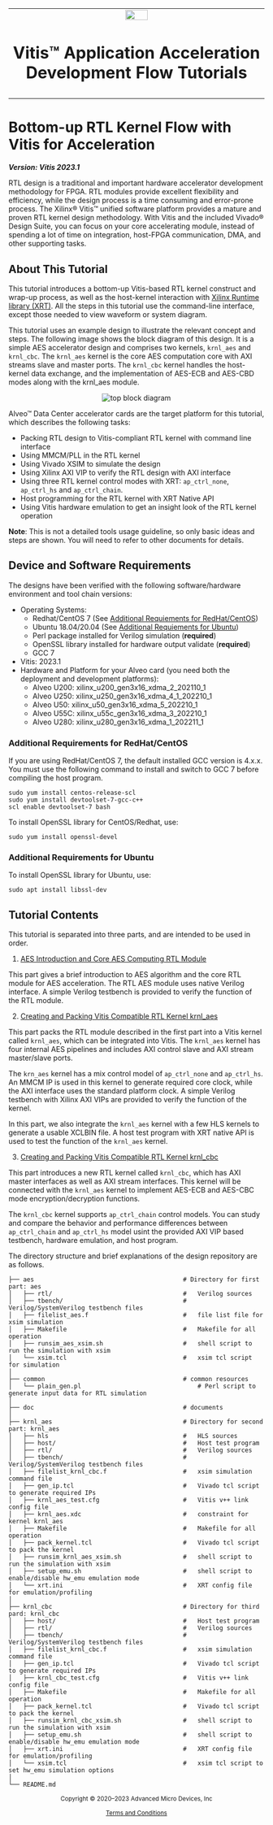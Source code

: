 <table class="sphinxhide" width="100%">
 <tr>
   <td align="center"><img src="https://raw.githubusercontent.com/Xilinx/Image-Collateral/main/xilinx-logo.png" width="30%"/><h1>Vitis™ Application Acceleration Development Flow Tutorials</h1>
   </td>
 </tr>
 <tr>
 <td>
 </td>
 </tr>
</table>

# Bottom-up RTL Kernel Flow with Vitis for Acceleration

***Version: Vitis 2023.1***

RTL design is a traditional and important hardware accelerator development methodology for FPGA. RTL modules provide excellent flexibility and efficiency, while the design process is a time consuming and error-prone process. The Xilinx&reg; Vitis&trade; unified software platform provides a mature and proven RTL kernel design methodology. With Vitis and the included Vivado&reg; Design Suite, you can focus on your core accelerating module, instead of spending a lot of time on integration, host-FPGA communication, DMA, and other supporting tasks.

## About This Tutorial
 
This tutorial introduces a bottom-up Vitis-based RTL kernel construct and wrap-up process, as well as the host-kernel interaction with [Xilinx Runtime library (XRT)](https://xilinx.github.io/XRT/). All the steps in this tutorial use the command-line interface, except those needed to view waveform or system diagram.

This tutorial uses an example design to illustrate the relevant concept and steps. The following image shows the block diagram of this design. It is a simple AES accelerator design and comprises two kernels, ```krnl_aes``` and ```krnl_cbc```. The ```krnl_aes``` kernel is the core AES computation core with AXI streams slave and master ports. The ```krnl_cbc``` kernel handles the host-kernel data exchange, and the implementation of AES-ECB and AES-CBD modes along with the krnl_aes module.

<div align="center">
<img src="./doc/images/block_diagram-top.svg" alt="top block diagram" >
</div>

Alveo&trade; Data Center accelerator cards are the target platform for this tutorial, which describes the following tasks:

* Packing RTL design to Vitis-compliant RTL kernel with command line interface
* Using MMCM/PLL in the RTL kernel
* Using Vivado XSIM to simulate the design
* Using Xilinx AXI VIP to verify the RTL design with AXI interface
* Using three RTL kernel control modes with XRT: ```ap_ctrl_none```, ```ap_ctrl_hs``` and ```ap_ctrl_chain```.
* Host programming for the RTL kernel with XRT Native API
* Using Vitis hardware emulation to get an insight look of the RTL kernel operation

**Note**: This is not a detailed tools usage guideline, so only basic ideas and steps are shown. You will need to refer to other documents for details.

## Device and Software Requirements

The designs have been verified with the following software/hardware environment and tool chain versions:
* Operating Systems:
  * Redhat/CentOS 7 (See [Additional Requiements for RedHat/CentOS](#additional-requirements-for-redhatcentos))
  * Ubuntu 18.04/20.04 (See [Additional Requiements for Ubuntu](#additional-requirements-for-ubuntu))
  * Perl package installed for Verilog simulation (**required**)
  * OpenSSL library installed for hardware output validate (**required**)
  * GCC 7
* Vitis: 2023.1
* Hardware and Platform for your Alveo card (you need both the deployment and development platforms):
  * Alveo U200: xilinx_u200_gen3x16_xdma_2_202110_1
  * Alveo U250: xilinx_u250_gen3x16_xdma_4_1_202210_1
  * Alveo U50: xilinx_u50_gen3x16_xdma_5_202210_1
  * Alveo U55C: xilinx_u55c_gen3x16_xdma_3_202210_1
  * Alveo U280: xilinx_u280_gen3x16_xdma_1_202211_1

### Additional Requirements for RedHat/CentOS
If you are using RedHat/CentOS 7, the default installed GCC version is 4.x.x. You must use the  following command to install and switch to GCC 7 before compiling the host program.

```shell
sudo yum install centos-release-scl
sudo yum install devtoolset-7-gcc-c++
scl enable devtoolset-7 bash
```

To install OpenSSL library for CentOS/Redhat, use:

```shell
sudo yum install openssl-devel
```

### Additional Requirements for Ubuntu
To install OpenSSL library for Ubuntu, use:

``` shell
sudo apt install libssl-dev
```

## Tutorial Contents

This tutorial is separated into three parts, and are intended to be used in order.

1. [AES Introduction and Core AES Computing RTL Module](./doc/aes.md)

  This part gives a brief introduction to AES algorithm and the core RTL module for AES acceleration. The RTL AES module uses native Verilog interface. A simple Verilog testbench is provided to verify the function of the RTL module.

2. [Creating and Packing Vitis Compatible RTL Kernel krnl_aes](./doc/krnl_aes.md)

  This part packs the RTL module described in the first part into a Vitis kernel called ```krnl_aes```, which can be integrated into Vitis. The ```krnl_aes``` kernel has four internal AES pipelines and includes AXI control slave and AXI stream master/slave ports.

  The ```krn_aes``` kernel has a mix control model of ```ap_ctrl_none``` and ```ap_ctrl_hs```.
  An MMCM IP is used in this kernel to generate required core clock, while the AXI interface uses the standard platform clock. A simple Verilog testbench with Xilinx AXI VIPs are provided to verify the function of the kernel.

  In this part, we also integrate the ```krnl_aes``` kernel with a few HLS kernels to generate a usable XCLBIN file. A host test program with XRT native API is used to test the function of the ```krnl_aes``` kernel.

3. [Creating and Packing Vitis Compatible RTL Kernel krnl_cbc](./doc/krnl_cbc.md)

  This part introduces a new RTL kernel called ```krnl_cbc```, which has AXI master interfaces as well as AXI stream interfaces. This kernel will be connected with the ```krnl_aes``` kernel to implement AES-ECB and AES-CBC mode encryption/decryption functions.

  The ```krnl_cbc``` kernel supports ```ap_ctrl_chain``` control models. You can study and compare the behavior and performance differences between ```ap_ctrl_chain``` and ```ap_ctrl_hs``` model usint the provided AXI VIP based testbench, hardware emulation, and host program.

The directory structure and brief explanations of the design repository are as follows.

```
├── aes                                         # Directory for first part: aes
│   ├── rtl/                                    #   Verilog sources
│   ├── tbench/                                 #   Verilog/SystemVerilog testbench files
│   ├── filelist_aes.f                          #   file list file for xsim simulation
│   ├── Makefile                                #   Makefile for all operation
│   ├── runsim_aes_xsim.sh                      #   shell script to run the simulation with xsim
│   └── xsim.tcl                                #   xsim tcl script for simulation
│
├── common                                      # common resources
│   └── plain_gen.pl                                # Perl script to generate input data for RTL simulation
│
├── doc                                         # documents
│
├── krnl_aes                                    # Directory for second part: krnl_aes
│   ├── hls                                     #   HLS sources
│   ├── host/                                   #   Host test program    
│   ├── rtl/                                    #   Verilog sources
│   ├── tbench/                                 #   Verilog/SystemVerilog testbench files
│   ├── filelist_krnl_cbc.f                     #   xsim simulation command file
│   ├── gen_ip.tcl                              #   Vivado tcl script to generate required IPs
│   ├── krnl_aes_test.cfg                       #   Vitis v++ link config file
│   ├── krnl_aes.xdc                            #   constraint for kernel krnl_aes
│   ├── Makefile                                #   Makefile for all operation
│   ├── pack_kernel.tcl                         #   Vivado tcl script to pack the kernel
│   ├── runsim_krnl_aes_xsim.sh                 #   shell script to run the simulation with xsim   
│   ├── setup_emu.sh                            #   shell script to enable/disable hw_emu emulation mode
│   └── xrt.ini                                 #   XRT config file for emulation/profiling
│
├── krnl_cbc                                    # Directory for third pard: krnl_cbc
│   ├── host/                                   #   Host test program  
│   ├── rtl/                                    #   Verilog sources
│   ├── tbench/                                 #   Verilog/SystemVerilog testbench files
│   ├── filelist_krnl_cbc.f                     #   xsim simulation command file
│   ├── gen_ip.tcl                              #   Vivado tcl script to generate required IPs
│   ├── krnl_cbc_test.cfg                       #   Vitis v++ link config file
│   ├── Makefile                                #   Makefile for all operation
│   ├── pack_kernel.tcl                         #   Vivado tcl script to pack the kernel
│   ├── runsim_krnl_cbc_xsim.sh                 #   shell script to run the simulation with xsim   
│   ├── setup_emu.sh                            #   shell script to enable/disable hw_emu emulation mode
│   ├── xrt.ini                                 #   XRT config file for emulation/profiling
│   └── xsim.tcl                                #   xsim tcl script to set hw_emu simulation options
│
└── README.md
```

<p class="sphinxhide" align="center"><sub>Copyright © 2020–2023 Advanced Micro Devices, Inc</sub></p>

<p class="sphinxhide" align="center"><sup><a href="https://www.amd.com/en/corporate/copyright">Terms and Conditions</a></sup></p>
